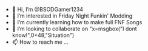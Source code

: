 - 👋 Hi, I’m @BSODGamer1234
- 👀 I’m interested in Friday Night Funkin' Modding
- 🌱 I’m currently learning how to make full FNF Songs
- 💞️ I’m looking to collaborate on "x=msgbox("I dont know!",0+48,"Situation")
- 📫 How to reach me ...

<!---
BSODGamer1234/BSODGamer1234 is a ✨ special ✨ repository because its `README.md` (this file) appears on your GitHub profile.
You can click the Preview link to take a look at your changes.
--->
